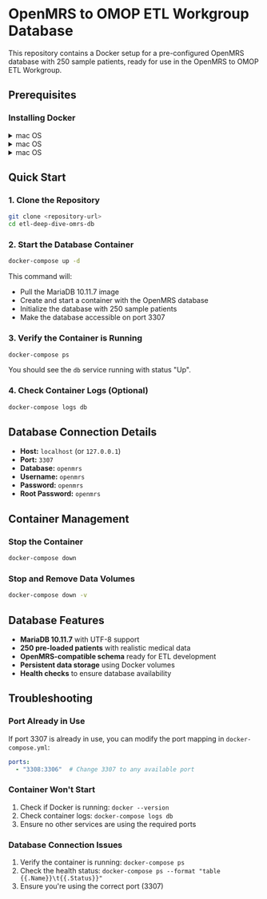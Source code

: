 # OpenMRS to OMOP ETL Workgroup Database

This repository contains a Docker setup for a pre-configured OpenMRS database with 250 sample patients, ready for use in the OpenMRS to OMOP ETL Workgroup.

## Prerequisites

### Installing Docker

<details>
<summary>mac OS</summary>
#### macOS

1. **Manual Installation:**
   - Download Docker Desktop from [https://www.docker.com/products/docker-desktop](https://www.docker.com/products/docker-desktop)
   - Install and launch Docker Desktop
   - Ensure Docker is running (you should see the Docker icon in your menu bar)
2. **Or Using Homebrew:**
   ```bash
   brew install --cask docker
   ```
   Then launch Docker Desktop from Applications.
</details>

<details>
<summary>mac OS</summary>
#### Windows
1. Download Docker Desktop from [https://www.docker.com/products/docker-desktop](https://www.docker.com/products/docker-desktop)
2. Install and launch Docker Desktop
3. Ensure WSL 2 is enabled if prompted
</details>

<details>
<summary>mac OS</summary>


#### Linux (Ubuntu/Debian)
```bash
# Update package index
sudo apt-get update

# Install prerequisites
sudo apt-get install apt-transport-https ca-certificates curl gnupg lsb-release

# Add Docker's official GPG key
curl -fsSL https://download.docker.com/linux/ubuntu/gpg | sudo gpg --dearmor -o /usr/share/keyrings/docker-archive-keyring.gpg

# Add Docker repository
echo "deb [arch=amd64 signed-by=/usr/share/keyrings/docker-archive-keyring.gpg] https://download.docker.com/linux/ubuntu $(lsb_release -cs) stable" | sudo tee /etc/apt/sources.list.d/docker.list > /dev/null

# Install Docker
sudo apt-get update
sudo apt-get install docker-ce docker-ce-cli containerd.io

# Start Docker service
sudo systemctl start docker
sudo systemctl enable docker

# Add your user to docker group (optional, to avoid sudo)
sudo usermod -aG docker $USER
```

</details>

## Quick Start

### 1. Clone the Repository
```bash
git clone <repository-url>
cd etl-deep-dive-omrs-db
```

### 2. Start the Database Container
```bash
docker-compose up -d
```

This command will:
- Pull the MariaDB 10.11.7 image
- Create and start a container with the OpenMRS database
- Initialize the database with 250 sample patients
- Make the database accessible on port 3307

### 3. Verify the Container is Running
```bash
docker-compose ps
```

You should see the `db` service running with status "Up".

### 4. Check Container Logs (Optional)
```bash
docker-compose logs db
```

## Database Connection Details

- **Host:** `localhost` (or `127.0.0.1`)
- **Port:** `3307`
- **Database:** `openmrs`
- **Username:** `openmrs`
- **Password:** `openmrs`
- **Root Password:** `openmrs`


## Container Management

### Stop the Container
```bash
docker-compose down
```

### Stop and Remove Data Volumes
```bash
docker-compose down -v
```

## Database Features

- **MariaDB 10.11.7** with UTF-8 support
- **250 pre-loaded patients** with realistic medical data
- **OpenMRS-compatible schema** ready for ETL development
- **Persistent data storage** using Docker volumes
- **Health checks** to ensure database availability

## Troubleshooting

### Port Already in Use
If port 3307 is already in use, you can modify the port mapping in `docker-compose.yml`:
```yaml
ports:
  - "3308:3306"  # Change 3307 to any available port
```

### Container Won't Start
1. Check if Docker is running: `docker --version`
2. Check container logs: `docker-compose logs db`
3. Ensure no other services are using the required ports

### Database Connection Issues
1. Verify the container is running: `docker-compose ps`
2. Check the health status: `docker-compose ps --format "table {{.Name}}\t{{.Status}}"`
3. Ensure you're using the correct port (3307)

